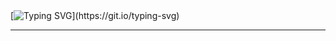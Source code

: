 <br><br>
[![Typing SVG](https://readme-typing-svg.herokuapp.com?font=Fira+Code&weight=800&size=32&pause=1000&color=559FFF&width=435&lines=Hello+Friend!)](https://git.io/typing-svg)

<hr/>
